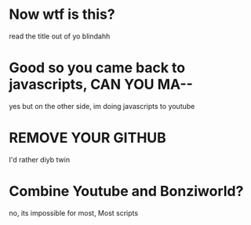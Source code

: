 # Now wtf is this?
read the title out of yo blindahh
# Good so you came back to javascripts, CAN YOU MA--
yes but on the other side, im doing javascripts to youtube
# REMOVE YOUR GITHUB
I'd rather diyb twin
# Combine Youtube and Bonziworld?
no, its impossible for most, Most scripts
